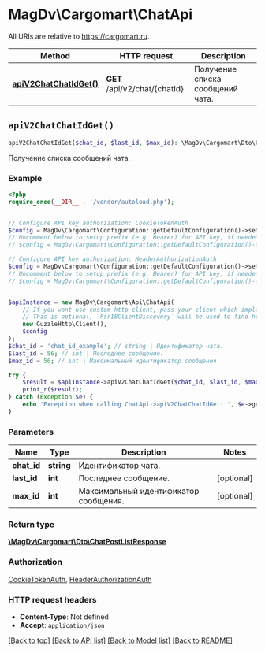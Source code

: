# MagDv\Cargomart\ChatApi

All URIs are relative to https://cargomart.ru.

Method | HTTP request | Description
------------- | ------------- | -------------
[**apiV2ChatChatIdGet()**](ChatApi.md#apiV2ChatChatIdGet) | **GET** /api/v2/chat/{chatId} | Получение списка сообщений чата.


## `apiV2ChatChatIdGet()`

```php
apiV2ChatChatIdGet($chat_id, $last_id, $max_id): \MagDv\Cargomart\Dto\ChatPostListResponse
```

Получение списка сообщений чата.

### Example

```php
<?php
require_once(__DIR__ . '/vendor/autoload.php');


// Configure API key authorization: CookieTokenAuth
$config = MagDv\Cargomart\Configuration::getDefaultConfiguration()->setApiKey('token', 'YOUR_API_KEY');
// Uncomment below to setup prefix (e.g. Bearer) for API key, if needed
// $config = MagDv\Cargomart\Configuration::getDefaultConfiguration()->setApiKeyPrefix('token', 'Bearer');

// Configure API key authorization: HeaderAuthorizationAuth
$config = MagDv\Cargomart\Configuration::getDefaultConfiguration()->setApiKey('Authorization', 'YOUR_API_KEY');
// Uncomment below to setup prefix (e.g. Bearer) for API key, if needed
// $config = MagDv\Cargomart\Configuration::getDefaultConfiguration()->setApiKeyPrefix('Authorization', 'Bearer');


$apiInstance = new MagDv\Cargomart\Api\ChatApi(
    // If you want use custom http client, pass your client which implements `Psr\Http\Client\ClientInterface`.
    // This is optional, `Psr18ClientDiscovery` will be used to find http client. For instance `GuzzleHttp\Client` implements that interface
    new GuzzleHttp\Client(),
    $config
);
$chat_id = 'chat_id_example'; // string | Идентификатор чата.
$last_id = 56; // int | Последнее сообщение.
$max_id = 56; // int | Максимальный идентификатор сообщения.

try {
    $result = $apiInstance->apiV2ChatChatIdGet($chat_id, $last_id, $max_id);
    print_r($result);
} catch (Exception $e) {
    echo 'Exception when calling ChatApi->apiV2ChatChatIdGet: ', $e->getMessage(), PHP_EOL;
}
```

### Parameters

Name | Type | Description  | Notes
------------- | ------------- | ------------- | -------------
 **chat_id** | **string**| Идентификатор чата. |
 **last_id** | **int**| Последнее сообщение. | [optional]
 **max_id** | **int**| Максимальный идентификатор сообщения. | [optional]

### Return type

[**\MagDv\Cargomart\Dto\ChatPostListResponse**](../Model/ChatPostListResponse.md)

### Authorization

[CookieTokenAuth](../../README.md#CookieTokenAuth), [HeaderAuthorizationAuth](../../README.md#HeaderAuthorizationAuth)

### HTTP request headers

- **Content-Type**: Not defined
- **Accept**: `application/json`

[[Back to top]](#) [[Back to API list]](../../README.md#endpoints)
[[Back to Model list]](../../README.md#models)
[[Back to README]](../../README.md)
